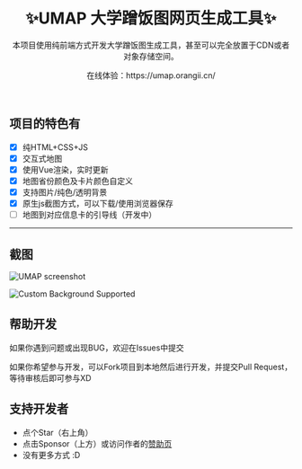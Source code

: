 <h1 align="center">✨UMAP 大学蹭饭图网页生成工具✨</h1>

<p align="center">本项目使用纯前端方式开发大学蹭饭图生成工具，甚至可以完全放置于CDN或者对象存储空间。</p>
<p align="center">在线体验：https://umap.orangii.cn/</p>

<br />

## 项目的特色有
- [x] 纯HTML+CSS+JS
- [x] 交互式地图
- [x] 使用Vue渲染，实时更新
- [x] 地图省份颜色及卡片颜色自定义
- [x] 支持图片/纯色/透明背景
- [x] 原生js截图方式，可以下载/使用浏览器保存
- [ ] 地图到对应信息卡的引导线（开发中）

---

## 截图

![UMAP screenshot](https://user-images.githubusercontent.com/14857984/129367150-4e450144-e8c3-47d7-b9ef-b8ade49cfc1e.png)

![Custom Background Supported](https://user-images.githubusercontent.com/14857984/129367428-fdb602be-61fd-4d60-af56-cf1bb6db266e.png)

## 帮助开发

如果你遇到问题或出现BUG，欢迎在Issues中提交

如果你希望参与开发，可以Fork项目到本地然后进行开发，并提交Pull Request，等待审核后即可参与XD

## 支持开发者
- 点个Star（右上角）
- 点击Sponsor（上方）或访问作者的[赞助页](https://orangii.cn/donate.html?from=https://github.com/Jiaocz/UMAP)
- 没有更多方式 :D
